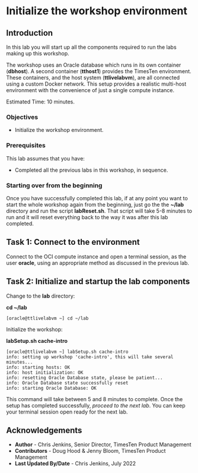 # Initialize the workshop environment

## Introduction

In this lab you will start up all the components required to run the labs making up this workshop.

The workshop uses an Oracle database which runs in its own container (**dbhost**). A second container (**tthost1**) provides the TimesTen environment. These containers, and the host system (**ttlivelabvm**), are all connected using a custom Docker network. This setup provides a realistic multi-host environment with the convenience of just a single compute instance.

Estimated Time: 10 minutes.

### Objectives

- Initialize the workshop environment.

### Prerequisites

This lab assumes that you have:

- Completed all the previous labs in this workshop, in sequence.

### Starting over from the beginning

Once you have successfully completed this lab, if at any point you want to start the whole workshop again from the beginning, just go the the **~/lab** directory and run the script **labReset.sh**. That script will take 5-8 minutes to run and it will reset everything back to the way it was after this lab completed.

## Task 1: Connect to the environment

Connect to the OCI compute instance and open a terminal session, as the user **oracle**,  using an appropriate method as discussed in the previous lab.

## Task 2: Initialize and startup the lab components

Change to the **lab** directory:

**cd ~/lab**

`[oracle@ttlivelabvm ~] cd ~/lab`

Initialize the workshop:

**labSetup.sh cache-intro**

```
[oracle@ttlivelabvm ~] labSetup.sh cache-intro
info: setting up workshop 'cache-intro', this will take several minutes...
info: starting hosts: OK
info: host initialization: OK
info: resetting Oracle Database state, please be patient...
info: Oracle Database state successfully reset
info: starting Oracle Database: OK
```

This command will take between 5 and 8 minutes to complete. Once the setup has completed successfully, *proceed to the next lab*. You can keep your terminal session open ready for the next lab.

## Acknowledgements

* **Author** - Chris Jenkins, Senior Director, TimesTen Product Management
* **Contributors** -  Doug Hood & Jenny Bloom, TimesTen Product Management
* **Last Updated By/Date** - Chris Jenkins, July 2022

